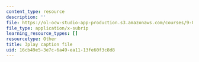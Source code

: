 ```yaml
---
content_type: resource
description: ''
file: https://ol-ocw-studio-app-production.s3.amazonaws.com/courses/9-00sc-introduction-to-psychology-fall-2011/16cb49e53e7c6a49ea1113fe60f3c8d8_Vko17una2Zw.srt
file_type: application/x-subrip
learning_resource_types: []
resourcetype: Other
title: 3play caption file
uid: 16cb49e5-3e7c-6a49-ea11-13fe60f3c8d8
---
```

